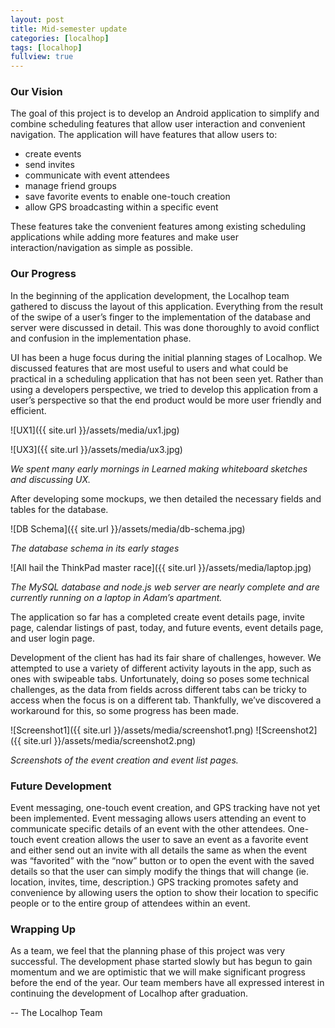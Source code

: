 ```yaml
---
layout: post
title: Mid-semester update
categories: [localhop]
tags: [localhop]
fullview: true
---
```


### Our Vision

The goal of this project is to develop an Android application to simplify and combine scheduling features that allow user interaction and convenient navigation. The application will have features that allow users to: 

* create events
* send invites
* communicate with event attendees
* manage friend groups
* save favorite events to enable one-touch creation
* allow GPS broadcasting within a specific event

These features take the convenient features among existing scheduling applications while adding more features and make user interaction/navigation as simple as possible.
 
### Our Progress

In the beginning of the application development, the Localhop team gathered to discuss the layout of this application. Everything from the result of the swipe of a user’s finger to the implementation of the database and server were discussed in detail. This was done thoroughly to avoid conflict and confusion in the implementation phase. 

UI has been a huge focus during the initial planning stages of Localhop. We discussed features that are most useful to users and what could be practical in a scheduling application that has not been seen yet. Rather than using a developers perspective, we tried to develop this application from a user’s perspective so that the end product would be more user friendly and efficient. 

![UX1]({{ site.url }}/assets/media/ux1.jpg)

![UX3]({{ site.url }}/assets/media/ux3.jpg)

*We spent many early mornings in Learned making whiteboard sketches and discussing UX.*

After developing some mockups, we then detailed the necessary fields and tables for the database.

![DB Schema]({{ site.url }}/assets/media/db-schema.jpg)

*The database schema in its early stages*

![All hail the ThinkPad master race]({{ site.url }}/assets/media/laptop.jpg)

*The MySQL database and node.js web server are nearly complete and are currently running on a laptop in Adam’s apartment.*

The application so far has a completed create event details page, invite page, calendar listings of past, today, and future events, event details page, and user login page.

Development of the client has had its fair share of challenges, however. We attempted to use a variety of different activity layouts in the app, such as ones with swipeable tabs. Unfortunately, doing so poses some technical challenges, as the data from fields across different tabs can be tricky to access when the focus is on a different tab. Thankfully, we’ve discovered a workaround for this, so some progress has been made.

![Screenshot1]({{ site.url }}/assets/media/screenshot1.png) ![Screenshot2]({{ site.url }}/assets/media/screenshot2.png)

*Screenshots of the event creation and event list pages.*

### Future Development

Event messaging, one-touch event creation, and GPS tracking have not yet been implemented. Event messaging allows users attending an event to communicate specific details of an event with the other attendees. One-touch event creation allows the user to save an event as a favorite event and either send out an invite with all details the same as when the event was “favorited” with the “now” button or to open the event with the saved details so that the user can simply modify the things that will change (ie. location, invites, time, description.) GPS tracking promotes safety and convenience by allowing users the option to show their location to specific people or to the entire group of attendees within an event. 

### Wrapping Up

As a team, we feel that the planning phase of this project was very successful. The development phase started slowly but has begun to gain momentum and we are optimistic that we will make significant progress before the end of the year. Our team members have all expressed interest in continuing the development of Localhop after graduation. 

-- The Localhop Team